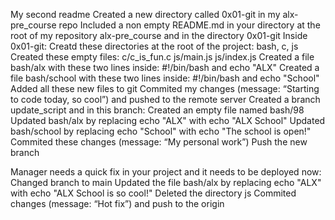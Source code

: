 My second readme
Created a new directory called 0x01-git in my alx-pre_course repo Included a non empty README.md in your directory at the root of my repository alx-pre_course and in the directory 0x01-git Inside 0x01-git: Creatd these directories at the root of the project: bash, c, js Created these empty files: c/c_is_fun.c js/main.js js/index.js Created a file bash/alx with these two lines inside: #!/bin/bash and echo "ALX" Created a file bash/school with these two lines inside: #!/bin/bash and echo "School" Added all these new files to git Commited my changes (message: “Starting to code today, so cool”) and pushed to the remote server Created a branch update_script and in this branch: Created an empty file named bash/98 Updated bash/alx by replacing echo "ALX" with echo "ALX School" Updated bash/school by replacing echo "School" with echo "The school is open!" Commited these changes (message: “My personal work”) Push the new branch

Manager needs a quick fix in your project and it needs to be deployed now: Changed branch to main Updated the file bash/alx by replacing echo "ALX" with echo "ALX School is so cool!" Deleted the directory js Commited changes (message: “Hot fix”) and push to the origin
